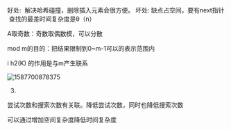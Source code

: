 好处: 
​	解决哈希碰撞，删除插入元素会很方便。
坏处:
​	缺点占空间，要有next指针
​	查找的最差时间复杂度是θ（n）

A取奇数：奇数取偶数模，可以分散

mod m的目的：把结果限制到0~m-1可以的表示范围内



i h2(K) 的作用是与m产生联系

![1587700878375](C:/Users/啦啦啦/AppData/Roaming/Typora/typora-user-images/1587700878375.png)

3.

尝试次数和搜索次数有关联。降低尝试次数，同时也降低搜索次数   

可以通过增加空间复杂度降低时间复杂度

